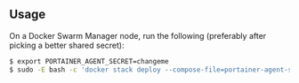 ## Usage

On a Docker Swarm Manager node, run the following (preferably after picking a better shared secret):
```bash
$ export PORTAINER_AGENT_SECRET=changeme
$ sudo -E bash -c 'docker stack deploy --compose-file=portainer-agent-stack.yml portainer'
```